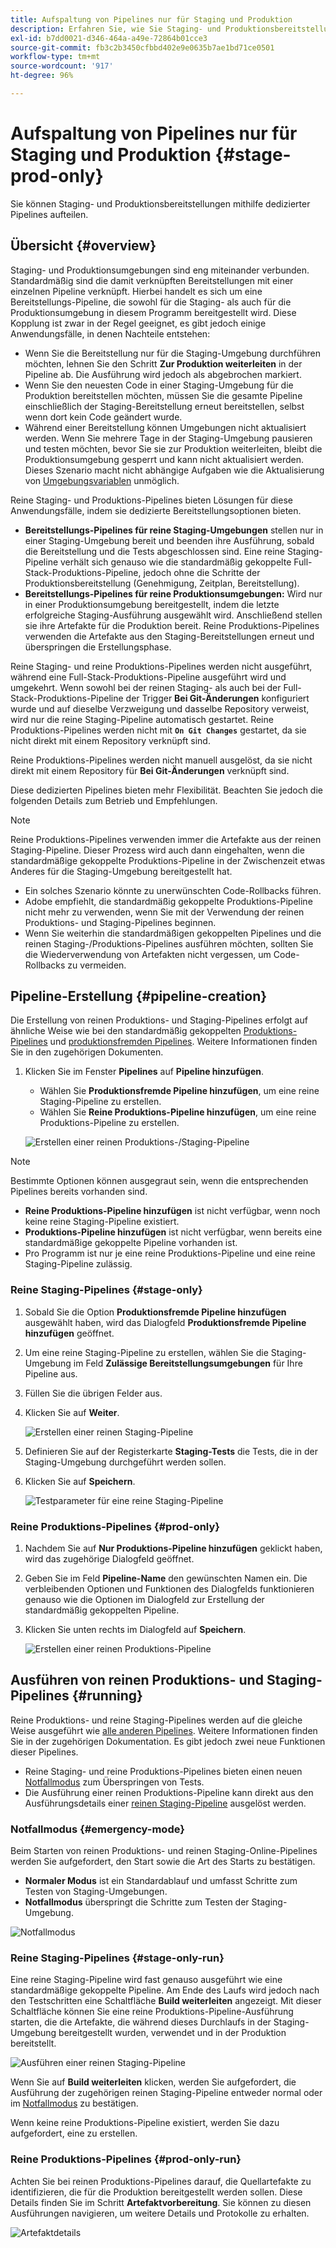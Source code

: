 ```yaml
---
title: Aufspaltung von Pipelines nur für Staging und Produktion
description: Erfahren Sie, wie Sie Staging- und Produktionsbereitstellungen mithilfe von dedizierten Pipelines aufteilen können.
exl-id: b7dd0021-d346-464a-a49e-72864b01cce3
source-git-commit: fb3c2b3450cfbbd402e9e0635b7ae1bd71ce0501
workflow-type: tm+mt
source-wordcount: '917'
ht-degree: 96%

---
```


# Aufspaltung von Pipelines nur für Staging und Produktion {#stage-prod-only}

Sie können Staging- und Produktionsbereitstellungen mithilfe dedizierter Pipelines aufteilen.

## Übersicht {#overview}

Staging- und Produktionsumgebungen sind eng miteinander verbunden. Standardmäßig sind die damit verknüpften Bereitstellungen mit einer einzelnen Pipeline verknüpft. Hierbei handelt es sich um eine Bereitstellungs-Pipeline, die sowohl für die Staging- als auch für die Produktionsumgebung in diesem Programm bereitgestellt wird. Diese Kopplung ist zwar in der Regel geeignet, es gibt jedoch einige Anwendungsfälle, in denen Nachteile entstehen:

* Wenn Sie die Bereitstellung nur für die Staging-Umgebung durchführen möchten, lehnen Sie den Schritt **Zur Produktion weiterleiten** in der Pipeline ab. Die Ausführung wird jedoch als abgebrochen markiert.
* Wenn Sie den neuesten Code in einer Staging-Umgebung für die Produktion bereitstellen möchten, müssen Sie die gesamte Pipeline einschließlich der Staging-Bereitstellung erneut bereitstellen, selbst wenn dort kein Code geändert wurde.
* Während einer Bereitstellung können Umgebungen nicht aktualisiert werden. Wenn Sie mehrere Tage in der Staging-Umgebung pausieren und testen möchten, bevor Sie sie zur Produktion weiterleiten, bleibt die Produktionsumgebung gesperrt und kann nicht aktualisiert werden. Dieses Szenario macht nicht abhängige Aufgaben wie die Aktualisierung von [Umgebungsvariablen](/help/getting-started/build-environment.md#environment-variables) unmöglich.

Reine Staging- und Produktions-Pipelines bieten Lösungen für diese Anwendungsfälle, indem sie dedizierte Bereitstellungsoptionen bieten.

* **Bereitstellungs-Pipelines für reine Staging-Umgebungen** stellen nur in einer Staging-Umgebung bereit und beenden ihre Ausführung, sobald die Bereitstellung und die Tests abgeschlossen sind. Eine reine Staging-Pipeline verhält sich genauso wie die standardmäßig gekoppelte Full-Stack-Produktions-Pipeline, jedoch ohne die Schritte der Produktionsbereitstellung (Genehmigung, Zeitplan, Bereitstellung).
* **Bereitstellungs-Pipelines für reine Produktionsumgebungen:** Wird nur in einer Produktionsumgebung bereitgestellt, indem die letzte erfolgreiche Staging-Ausführung ausgewählt wird. Anschließend stellen sie ihre Artefakte für die Produktion bereit. Reine Produktions-Pipelines verwenden die Artefakte aus den Staging-Bereitstellungen erneut und überspringen die Erstellungsphase.

Reine Staging- und reine Produktions-Pipelines werden nicht ausgeführt, während eine Full-Stack-Produktions-Pipeline ausgeführt wird und umgekehrt. Wenn sowohl bei der reinen Staging- als auch bei der Full-Stack-Produktions-Pipeline der Trigger **Bei Git-Änderungen** konfiguriert wurde und auf dieselbe Verzweigung und dasselbe Repository verweist, wird nur die reine Staging-Pipeline automatisch gestartet. Reine Produktions-Pipelines werden nicht mit **`On Git Changes`** gestartet, da sie nicht direkt mit einem Repository verknüpft sind.

Reine Produktions-Pipelines werden nicht manuell ausgelöst, da sie nicht direkt mit einem Repository für **Bei Git-Änderungen** verknüpft sind.

Diese dedizierten Pipelines bieten mehr Flexibilität. Beachten Sie jedoch die folgenden Details zum Betrieb und Empfehlungen.

>[!NOTE]
>
>Reine Produktions-Pipelines verwenden immer die Artefakte aus der reinen Staging-Pipeline. Dieser Prozess wird auch dann eingehalten, wenn die standardmäßige gekoppelte Produktions-Pipeline in der Zwischenzeit etwas Anderes für die Staging-Umgebung bereitgestellt hat.
>
>* Ein solches Szenario könnte zu unerwünschten Code-Rollbacks führen.
>* Adobe empfiehlt, die standardmäßig gekoppelte Produktions-Pipeline nicht mehr zu verwenden, wenn Sie mit der Verwendung der reinen Produktions- und Staging-Pipelines beginnen.
>* Wenn Sie weiterhin die standardmäßigen gekoppelten Pipelines und die reinen Staging-/Produktions-Pipelines ausführen möchten, sollten Sie die Wiederverwendung von Artefakten nicht vergessen, um Code-Rollbacks zu vermeiden.

## Pipeline-Erstellung {#pipeline-creation}

Die Erstellung von reinen Produktions- und Staging-Pipelines erfolgt auf ähnliche Weise wie bei den standardmäßig gekoppelten [Produktions-Pipelines](/help/using/production-pipelines.md) und [produktionsfremden Pipelines](/help/using/non-production-pipelines.md). Weitere Informationen finden Sie in den zugehörigen Dokumenten.

1. Klicken Sie im Fenster **Pipelines** auf **Pipeline hinzufügen**.

   * Wählen Sie **Produktionsfremde Pipeline hinzufügen**, um eine reine Staging-Pipeline zu erstellen.
   * Wählen Sie **Reine Produktions-Pipeline hinzufügen**, um eine reine Produktions-Pipeline zu erstellen.

   ![Erstellen einer reinen Produktions-/Staging-Pipeline](/help/assets/configure-pipelines/prod-stage-pipelines.png)

>[!NOTE]
>
>Bestimmte Optionen können ausgegraut sein, wenn die entsprechenden Pipelines bereits vorhanden sind.
>
>* **Reine Produktions-Pipeline hinzufügen** ist nicht verfügbar, wenn noch keine reine Staging-Pipeline existiert.
>* **Produktions-Pipeline hinzufügen** ist nicht verfügbar, wenn bereits eine standardmäßige gekoppelte Pipeline vorhanden ist.
>* Pro Programm ist nur je eine reine Produktions-Pipeline und eine reine Staging-Pipeline zulässig.

### Reine Staging-Pipelines {#stage-only}

1. Sobald Sie die Option **Produktionsfremde Pipeline hinzufügen** ausgewählt haben, wird das Dialogfeld **Produktionsfremde Pipeline hinzufügen** geöffnet.
1. Um eine reine Staging-Pipeline zu erstellen, wählen Sie die Staging-Umgebung im Feld **Zulässige Bereitstellungsumgebungen** für Ihre Pipeline aus. 
1. Füllen Sie die übrigen Felder aus.
1. Klicken Sie auf **Weiter**.

   ![Erstellen einer reinen Staging-Pipeline](/help/assets/configure-pipelines/stage-only.png)

1. Definieren Sie auf der Registerkarte **Staging-Tests** die Tests, die in der Staging-Umgebung durchgeführt werden sollen. 
1. Klicken Sie auf **Speichern**.

   ![Testparameter für eine reine Staging-Pipeline](/help/assets/configure-pipelines/stage-only-test.png)

### Reine Produktions-Pipelines {#prod-only}

1. Nachdem Sie auf **Nur Produktions-Pipeline hinzufügen** geklickt haben, wird das zugehörige Dialogfeld geöffnet.
1. Geben Sie im Feld **Pipeline-Name** den gewünschten Namen ein. Die verbleibenden Optionen und Funktionen des Dialogfelds funktionieren genauso wie die Optionen im Dialogfeld zur Erstellung der standardmäßig gekoppelten Pipeline. 
1. Klicken Sie unten rechts im Dialogfeld auf **Speichern**.

   ![Erstellen einer reinen Produktions-Pipeline](/help/assets/configure-pipelines/prod-only-pipeline.png)

## Ausführen von reinen Produktions- und Staging-Pipelines {#running}

Reine Produktions- und reine Staging-Pipelines werden auf die gleiche Weise ausgeführt wie [alle anderen Pipelines](/help/using/managing-pipelines.md#running-pipelines). Weitere Informationen finden Sie in der zugehörigen Dokumentation. Es gibt jedoch zwei neue Funktionen dieser Pipelines.

* Reine Staging- und reine Produktions-Pipelines bieten einen neuen [Notfallmodus](#emergency-mode) zum Überspringen von Tests.
* Die Ausführung einer reinen Produktions-Pipeline kann direkt aus den Ausführungsdetails einer [reinen Staging-Pipeline](#stage-only-run) ausgelöst werden.

### Notfallmodus {#emergency-mode}

Beim Starten von reinen Produktions- und reinen Staging-Online-Pipelines werden Sie aufgefordert, den Start sowie die Art des Starts zu bestätigen.

* **Normaler Modus** ist ein Standardablauf und umfasst Schritte zum Testen von Staging-Umgebungen.
* **Notfallmodus** überspringt die Schritte zum Testen der Staging-Umgebung.

![Notfallmodus](/help/assets/configure-pipelines/emergency-mode.png)

### Reine Staging-Pipelines {#stage-only-run}

Eine reine Staging-Pipeline wird fast genauso ausgeführt wie eine standardmäßige gekoppelte Pipeline. Am Ende des Laufs wird jedoch nach den Testschritten eine Schaltfläche **Build weiterleiten** angezeigt. Mit dieser Schaltfläche können Sie eine reine Produktions-Pipeline-Ausführung starten, die die Artefakte, die während dieses Durchlaufs in der Staging-Umgebung bereitgestellt wurden, verwendet und in der Produktion bereitstellt.

![Ausführen einer reinen Staging-Pipeline](/help/assets/configure-pipelines/stage-only-pipeline-run.png)

Wenn Sie auf **Build weiterleiten** klicken, werden Sie aufgefordert, die Ausführung der zugehörigen reinen Staging-Pipeline entweder normal oder im [Notfallmodus](#emergency-mode) zu bestätigen.

Wenn keine reine Produktions-Pipeline existiert, werden Sie dazu aufgefordert, eine zu erstellen.

### Reine Produktions-Pipelines {#prod-only-run}

Achten Sie bei reinen Produktions-Pipelines darauf, die Quellartefakte zu identifizieren, die für die Produktion bereitgestellt werden sollen. Diese Details finden Sie im Schritt **Artefaktvorbereitung**. Sie können zu diesen Ausführungen navigieren, um weitere Details und Protokolle zu erhalten.

![Artefaktdetails](/help/assets/configure-pipelines/prod-only-pipeline-run.png)

